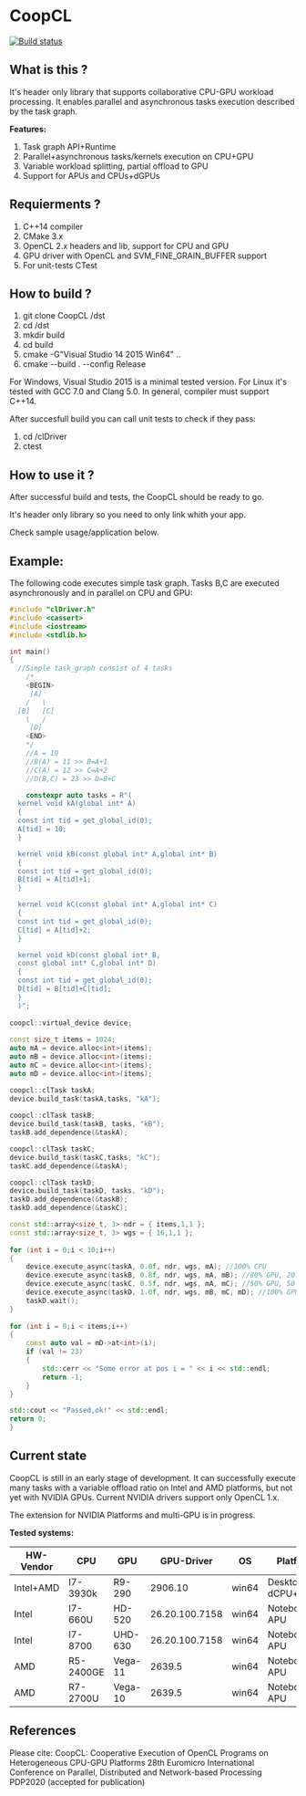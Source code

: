 # CoopCL
[![Build status](https://ci.appveyor.com/api/projects/status/8cg021yesld25ykm?svg=true)](https://ci.appveyor.com/project/morkonrad/coopcl)

What is this ? 
--------------
It's header only library that supports collaborative CPU-GPU workload processing. It enables parallel and asynchronous tasks execution described by the task graph.

**Features:**
1. Task graph API+Runtime
2. Parallel+asynchronous tasks/kernels execution on CPU+GPU
3. Variable workload splitting, partial offload to GPU
4. Support for APUs and CPUs+dGPUs

Requierments ?
---------------
1. C++14 compiler
2. CMake 3.x
3. OpenCL 2.x headers and lib, support for CPU and GPU
3. GPU driver with OpenCL and SVM_FINE_GRAIN_BUFFER support
4. For unit-tests CTest

How to build ?
---------------
  1. git clone CoopCL /dst
  2. cd /dst
  3. mkdir build
  4. cd build
  5. cmake -G"Visual Studio 14 2015 Win64" .. 
  6. cmake --build . --config Release
  
For Windows, Visual Studio 2015 is a minimal tested version. For Linux it's tested with GCC 7.0 and Clang 5.0. In general, compiler must support C++14. 

After succesfull build you can call unit tests to check if they pass:  
 1. cd /clDriver
 2. ctest 
  
How to use it ?
----------------
After successful build and tests, the CoopCL should be ready to go. 

It's header only library so you need to only link whith your app.

Check sample usage/application below.

Example:
----------------
The following code executes simple task graph. Tasks B,C are executed asynchronously and in parallel on CPU and GPU:
```cpp
#include "clDriver.h"
#include <cassert>
#include <iostream>
#include <stdlib.h>

int main()
{
  //Simple task_graph consist of 4 tasks	
    /*
    <BEGIN>
     [A]
    /   \
  [B]   [C]
    \   /
     [D]
    <END>
    */
    //A = 10 
    //B(A) = 11 >> B=A+1
    //C(A) = 12 >> C=A+2
    //D(B,C) = 23 >> D=B+C	

	constexpr auto tasks = R"(
  kernel void kA(global int* A)                        
  {
  const int tid = get_global_id(0);                                                       
  A[tid] = 10;
  }

  kernel void kB(const global int* A,global int* B)                        
  {
  const int tid = get_global_id(0);                                                       
  B[tid] = A[tid]+1;
  }

  kernel void kC(const global int* A,global int* C)                        
  {
  const int tid = get_global_id(0);                                                       
  C[tid] = A[tid]+2;
  }

  kernel void kD(const global int* B,
  const global int* C,global int* D)                        
  {
  const int tid = get_global_id(0); 
  D[tid] = B[tid]+C[tid];
  }
  )";
  
coopcl::virtual_device device;	
  
const size_t items = 1024;  
auto mA = device.alloc<int>(items);
auto mB = device.alloc<int>(items);
auto mC = device.alloc<int>(items);
auto mD = device.alloc<int>(items);

coopcl::clTask taskA;
device.build_task(taskA,tasks, "kA");
	
coopcl::clTask taskB;
device.build_task(taskB, tasks, "kB");
taskB.add_dependence(&taskA);

coopcl::clTask taskC;
device.build_task(taskC,tasks, "kC");
taskC.add_dependence(&taskA);

coopcl::clTask taskD;
device.build_task(taskD, tasks, "kD");
taskD.add_dependence(&taskB);
taskD.add_dependence(&taskC);

const std::array<size_t, 3> ndr = { items,1,1 };
const std::array<size_t, 3> wgs = { 16,1,1 };
	
for (int i = 0;i < 10;i++) 
{		
	device.execute_async(taskA, 0.0f, ndr, wgs, mA); //100% CPU
	device.execute_async(taskB, 0.8f, ndr, wgs, mA, mB); //80% GPU, 20 % CPU
	device.execute_async(taskC, 0.5f, ndr, wgs, mA, mC); //50% GPU, 50 % CPU
	device.execute_async(taskD, 1.0f, ndr, wgs, mB, mC, mD); //100% GPU
	taskD.wait();
}
	
for (int i = 0;i < items;i++)
{
	const auto val = mD->at<int>(i);
	if (val != 23)
	{
		std::cerr << "Some error at pos i = " << i << std::endl;
		return -1;
	}
}

std::cout << "Passed,ok!" << std::endl;
return 0;
}
```

Current state
----------------
CoopCL is still in an early stage of development. It can successfully execute many tasks with a variable offload ratio on Intel and AMD platforms, but not yet with NVIDIA GPUs. Current NVIDIA drivers support only OpenCL 1.x. 

The extension for NVIDIA Platforms and multi-GPU is in progress.

**Tested systems:**

| HW-Vendor | CPU       | GPU     | GPU-Driver     | OS    | Platform          |
| --------- | --------- | ------- | -------------- | ----- | ----------------- |
| Intel+AMD | I7-3930k  | R9-290  | 2906.10        | win64 | Desktop dCPU+dGPU |
| Intel	    | I7-660U   | HD-520  | 26.20.100.7158 | win64 | Notebook APU      |
| Intel	    | I7-8700   | UHD-630 | 26.20.100.7158 | win64 | Notebook APU      |
| AMD	    | R5-2400GE | Vega-11 | 2639.5         | win64 | Notebook APU      |
| AMD	    | R7-2700U  | Vega-10 | 2639.5         | win64 | Notebook APU      |

References
------------
Please cite: CoopCL: Cooperative Execution of OpenCL Programs on Heterogeneous CPU-GPU Platforms 
28th Euromicro International Conference on Parallel, Distributed and Network-based Processing
PDP2020 (accepted for publication)

